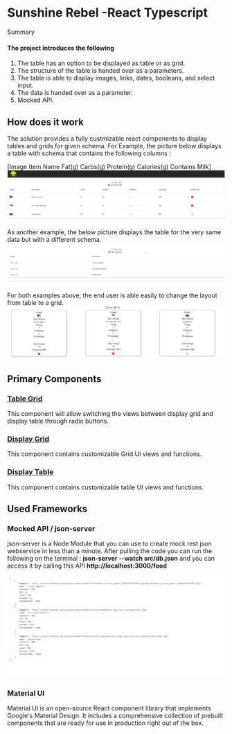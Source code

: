# Sunshine Rebel -React Typescript

Summary

#### The project introduces the following
1) The table has an option to be displayed as table or as grid.
2) The structure of the table is handed over as a parameters.
3) The table is able to display images, links, dates, booleans, and select input.
4) The data is handed over as a parameter.
5) Mocked API.

## How does it work 



The solution provides a fully custmizable react components to display tables and grids for given schema.
For Example, the picture below displays a table with schema that contains the following columns :

[Image	Item Name	Fat(g)	Carbs(g)	Protein(g)	Calories(g)	Contains Milk]
![image](https://github.com/rotanmihyar/sunShine/blob/master/ScreenShots/table.png)

As another example, the below picture displays the table for the very same data but with a different schema. 
![image](https://github.com/rotanmihyar/sunShine/blob/master/ScreenShots/table2.png)

For both examples above, the end user is able easily to change the layout from table to a grid.
![image](https://github.com/rotanmihyar/sunShine/blob/master/ScreenShots/grid.png)

## Primary Components
### [Table Grid](https://github.com/rotanmihyar/sunShine/blob/master/src/TableGridSwitch.tsx)
This component will allow switching the views between display grid and display table through radio buttons.

### [Display Grid](https://github.com/rotanmihyar/sunShine/blob/master/src/DisplayGrid.tsx)
This component contains customizable Grid UI views and functions.

### [Display Table](https://github.com/rotanmihyar/sunShine/blob/master/src/DisplayTable.tsx)
This component contains customizable table UI views and functions.

## Used Frameworks
### Mocked API / json-server
json-server is a Node Module that you can use to create mock rest json webservice in less than a minute.
After pulling the code you can run the following on the terminal : **json-server --watch src/db.json**
and you can access it by calling this API
**http://localhost:3000/food**


![image](https://github.com/rotanmihyar/sunShine/blob/master/ScreenShots/API.png)

### Material UI
Material UI is an open-source React component library that implements Google's Material Design. It includes a comprehensive collection of prebuilt components that are ready for use in production right out of the box.

